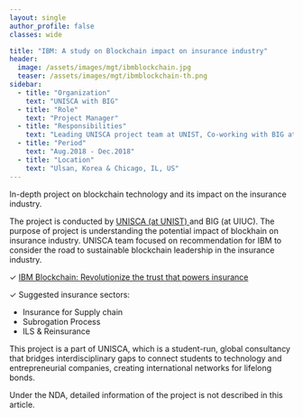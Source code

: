 ```yaml
---
layout: single
author_profile: false
classes: wide

title: "IBM: A study on Blockchain impact on insurance industry"
header:
  image: /assets/images/mgt/ibmblockchain.jpg
  teaser: /assets/images/mgt/ibmblockchain-th.png
sidebar:
  - title: "Organization"
    text: "UNISCA with BIG"
  - title: "Role"
    text: "Project Manager"
  - title: "Responsibilities"
    text: "Leading UNISCA project team at UNIST, Co-working with BIG at UIUC" 
  - title: "Period"
    text: "Aug.2018 - Dec.2018"
  - title: "Location"
    text: "Ulsan, Korea & Chicago, IL, US" 
---
```


In-depth project on blockchain technology and its impact on the insurance industry. 

The project is conducted by <a href="http://www.unisca.or.kr" class="no-uline"> UNISCA (at UNIST) </a>  and BIG (at UIUC). The purpose of project is understanding the potential impact of blockhain on insurance industry. UNISCA team focused on recommendation for IBM to consider the road to sustainable blockchain leadership in the insurance industry. 

&#10003;  <a href="https://www.ibm.com/blockchain/industries/insurance" class="no-uline"> IBM Blockchain: Revolutionize the trust that powers insurance </a>

&#10003;  Suggested insurance sectors:
<ul>
  <li> Insurance for Supply chain </li>
  <li> Subrogation Process </li>
  <li> ILS & Reinsurance </li>
</ul>

This project is a part of UNISCA, which is a student-run, global consultancy that bridges interdisciplinary gaps to connect students to technology and entrepreneurial companies, creating international networks for lifelong bonds. 

Under the NDA, detailed information of the project is not described in this article.